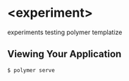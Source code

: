 # \<experiment\>

experiments testing polymer templatize

## Viewing Your Application

```
$ polymer serve
```
